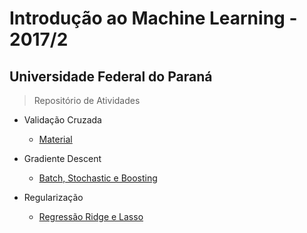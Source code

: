 # Introdução ao Machine Learning - 2017/2 
## Universidade Federal do Paraná

> Repositório de Atividades

+ Validação Cruzada
  + [Material](https://brunaw.github.io/ML/cv.html)

+ Gradiente Descent
  + [Batch, Stochastic e Boosting](https://brunaw.github.io/ML/grad.html)
  
+ Regularização 
  + [Regressão Ridge e Lasso](https://brunaw.github.io/ML/reg.html)